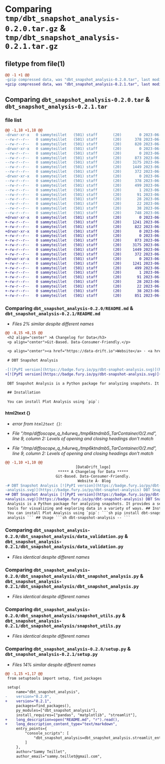 # Comparing `tmp/dbt_snapshot_analysis-0.2.0.tar.gz` & `tmp/dbt_snapshot_analysis-0.2.1.tar.gz`

## filetype from file(1)

```diff
@@ -1 +1 @@
-gzip compressed data, was "dbt_snapshot_analysis-0.2.0.tar", last modified: Fri Jun 23 13:40:59 2023, max compression
+gzip compressed data, was "dbt_snapshot_analysis-0.2.1.tar", last modified: Fri Jun 23 13:45:03 2023, max compression
```

## Comparing `dbt_snapshot_analysis-0.2.0.tar` & `dbt_snapshot_analysis-0.2.1.tar`

### file list

```diff
@@ -1,18 +1,18 @@
-drwxr-xr-x   0 sammyteillet   (501) staff       (20)        0 2023-06-23 13:40:59.000213 dbt_snapshot_analysis-0.2.0/
--rw-r--r--   0 sammyteillet   (501) staff       (20)      378 2023-06-23 13:40:59.000090 dbt_snapshot_analysis-0.2.0/PKG-INFO
--rw-r--r--   0 sammyteillet   (501) staff       (20)      820 2023-06-23 12:01:45.000000 dbt_snapshot_analysis-0.2.0/README.md
-drwxr-xr-x   0 sammyteillet   (501) staff       (20)        0 2023-06-23 13:40:58.998936 dbt_snapshot_analysis-0.2.0/dbt_snapshot_analysis/
--rw-r--r--   0 sammyteillet   (501) staff       (20)        0 2023-06-23 13:17:16.000000 dbt_snapshot_analysis-0.2.0/dbt_snapshot_analysis/__init__.py
--rw-r--r--   0 sammyteillet   (501) staff       (20)      873 2023-06-21 15:26:08.000000 dbt_snapshot_analysis-0.2.0/dbt_snapshot_analysis/data_validation.py
--rw-r--r--   0 sammyteillet   (501) staff       (20)     3175 2023-06-23 13:39:09.000000 dbt_snapshot_analysis-0.2.0/dbt_snapshot_analysis/dbt_snapshot_analysis.py
--rw-r--r--   0 sammyteillet   (501) staff       (20)     1449 2023-06-22 13:32:52.000000 dbt_snapshot_analysis-0.2.0/dbt_snapshot_analysis/snapshot_utils.py
--rw-r--r--   0 sammyteillet   (501) staff       (20)      372 2023-06-23 13:21:59.000000 dbt_snapshot_analysis-0.2.0/dbt_snapshot_analysis/streamlit_entry_point.py
-drwxr-xr-x   0 sammyteillet   (501) staff       (20)        0 2023-06-23 13:40:58.999853 dbt_snapshot_analysis-0.2.0/dbt_snapshot_analysis.egg-info/
--rw-r--r--   0 sammyteillet   (501) staff       (20)      378 2023-06-23 13:40:58.000000 dbt_snapshot_analysis-0.2.0/dbt_snapshot_analysis.egg-info/PKG-INFO
--rw-r--r--   0 sammyteillet   (501) staff       (20)      499 2023-06-23 13:40:58.000000 dbt_snapshot_analysis-0.2.0/dbt_snapshot_analysis.egg-info/SOURCES.txt
--rw-r--r--   0 sammyteillet   (501) staff       (20)        1 2023-06-23 13:40:58.000000 dbt_snapshot_analysis-0.2.0/dbt_snapshot_analysis.egg-info/dependency_links.txt
--rw-r--r--   0 sammyteillet   (501) staff       (20)       91 2023-06-23 13:40:58.000000 dbt_snapshot_analysis-0.2.0/dbt_snapshot_analysis.egg-info/entry_points.txt
--rw-r--r--   0 sammyteillet   (501) staff       (20)       28 2023-06-23 13:40:58.000000 dbt_snapshot_analysis-0.2.0/dbt_snapshot_analysis.egg-info/requires.txt
--rw-r--r--   0 sammyteillet   (501) staff       (20)       22 2023-06-23 13:40:58.000000 dbt_snapshot_analysis-0.2.0/dbt_snapshot_analysis.egg-info/top_level.txt
--rw-r--r--   0 sammyteillet   (501) staff       (20)       38 2023-06-23 13:40:59.000275 dbt_snapshot_analysis-0.2.0/setup.cfg
--rw-r--r--   0 sammyteillet   (501) staff       (20)      748 2023-06-23 13:40:39.000000 dbt_snapshot_analysis-0.2.0/setup.py
+drwxr-xr-x   0 sammyteillet   (501) staff       (20)        0 2023-06-23 13:45:03.228187 dbt_snapshot_analysis-0.2.1/
+-rw-r--r--   0 sammyteillet   (501) staff       (20)     1241 2023-06-23 13:45:03.228062 dbt_snapshot_analysis-0.2.1/PKG-INFO
+-rw-r--r--   0 sammyteillet   (501) staff       (20)      822 2023-06-23 13:43:39.000000 dbt_snapshot_analysis-0.2.1/README.md
+drwxr-xr-x   0 sammyteillet   (501) staff       (20)        0 2023-06-23 13:45:03.226938 dbt_snapshot_analysis-0.2.1/dbt_snapshot_analysis/
+-rw-r--r--   0 sammyteillet   (501) staff       (20)        0 2023-06-23 13:17:16.000000 dbt_snapshot_analysis-0.2.1/dbt_snapshot_analysis/__init__.py
+-rw-r--r--   0 sammyteillet   (501) staff       (20)      873 2023-06-21 15:26:08.000000 dbt_snapshot_analysis-0.2.1/dbt_snapshot_analysis/data_validation.py
+-rw-r--r--   0 sammyteillet   (501) staff       (20)     3175 2023-06-23 13:39:09.000000 dbt_snapshot_analysis-0.2.1/dbt_snapshot_analysis/dbt_snapshot_analysis.py
+-rw-r--r--   0 sammyteillet   (501) staff       (20)     1449 2023-06-22 13:32:52.000000 dbt_snapshot_analysis-0.2.1/dbt_snapshot_analysis/snapshot_utils.py
+-rw-r--r--   0 sammyteillet   (501) staff       (20)      372 2023-06-23 13:21:59.000000 dbt_snapshot_analysis-0.2.1/dbt_snapshot_analysis/streamlit_entry_point.py
+drwxr-xr-x   0 sammyteillet   (501) staff       (20)        0 2023-06-23 13:45:03.227848 dbt_snapshot_analysis-0.2.1/dbt_snapshot_analysis.egg-info/
+-rw-r--r--   0 sammyteillet   (501) staff       (20)     1241 2023-06-23 13:45:03.000000 dbt_snapshot_analysis-0.2.1/dbt_snapshot_analysis.egg-info/PKG-INFO
+-rw-r--r--   0 sammyteillet   (501) staff       (20)      499 2023-06-23 13:45:03.000000 dbt_snapshot_analysis-0.2.1/dbt_snapshot_analysis.egg-info/SOURCES.txt
+-rw-r--r--   0 sammyteillet   (501) staff       (20)        1 2023-06-23 13:45:03.000000 dbt_snapshot_analysis-0.2.1/dbt_snapshot_analysis.egg-info/dependency_links.txt
+-rw-r--r--   0 sammyteillet   (501) staff       (20)       91 2023-06-23 13:45:03.000000 dbt_snapshot_analysis-0.2.1/dbt_snapshot_analysis.egg-info/entry_points.txt
+-rw-r--r--   0 sammyteillet   (501) staff       (20)       28 2023-06-23 13:45:03.000000 dbt_snapshot_analysis-0.2.1/dbt_snapshot_analysis.egg-info/requires.txt
+-rw-r--r--   0 sammyteillet   (501) staff       (20)       22 2023-06-23 13:45:03.000000 dbt_snapshot_analysis-0.2.1/dbt_snapshot_analysis.egg-info/top_level.txt
+-rw-r--r--   0 sammyteillet   (501) staff       (20)       38 2023-06-23 13:45:03.228231 dbt_snapshot_analysis-0.2.1/setup.cfg
+-rw-r--r--   0 sammyteillet   (501) staff       (20)      851 2023-06-23 13:44:51.000000 dbt_snapshot_analysis-0.2.1/setup.py
```

### Comparing `dbt_snapshot_analysis-0.2.0/README.md` & `dbt_snapshot_analysis-0.2.1/README.md`

 * *Files 2% similar despite different names*

```diff
@@ -8,15 +8,15 @@
 <h2 align="center" >A Changelog for Data</h3>
 <p align="center">Git-Based. Data-Consumer-Friendly.</p>
 
 <p align="center"><a href="https://data-drift.io">Website</a> · <a href="https://www.data-drift.io/blog">Blog</a></p>
 
 # DBT Snapshot Analysis
 
-[![PyPI version](https://badge.fury.io/py/dbt-snaphot-analysis.svg)](https://badge.fury.io/py/dbt-snaphot-analysis)
+[![PyPI version](https://badge.fury.io/py/dbt-snapshot-analysis.svg)](https://badge.fury.io/py/dbt-snapshot-analysis)
 
 DBT Snapshot Analysis is a Python package for analyzing snapshots. It provides a set of tools for visualizing and exploring data in a variety of ways.
 
 ## Installation
 
 You can install Plot Analysis using `pip`:
```

#### html2text {}

 * *error from `html2text {}`:*

 * *File "/tmp/diffoscope_q_h4urwq_/tmp6ktndmb5_TarContainer/0/2.md", line 9, column 2: Levels of opening and closing headings don't match*

 * *File "/tmp/diffoscope_q_h4urwq_/tmp6ktndmb5_TarContainer/0/2.md", line 9, column 2: Levels of opening and closing headings don't match*

```diff
@@ -1,10 +1,10 @@
                                [DataDrift_logo]
                        ***** A Changelog for Data *****
                       Git-Based. Data-Consumer-Friendly.
                                 Website Â· Blog
-# DBT Snapshot Analysis [![PyPI version](https://badge.fury.io/py/dbt-snaphot-
-analysis.svg)](https://badge.fury.io/py/dbt-snaphot-analysis) DBT Snapshot
+# DBT Snapshot Analysis [![PyPI version](https://badge.fury.io/py/dbt-snapshot-
+analysis.svg)](https://badge.fury.io/py/dbt-snapshot-analysis) DBT Snapshot
 Analysis is a Python package for analyzing snapshots. It provides a set of
 tools for visualizing and exploring data in a variety of ways. ## Installation
 You can install Plot Analysis using `pip`: ```sh pip install dbt-snapshot-
 analysis ``` ## Usage ```sh dbt-snapshot-analysis -- ```
```

### Comparing `dbt_snapshot_analysis-0.2.0/dbt_snapshot_analysis/data_validation.py` & `dbt_snapshot_analysis-0.2.1/dbt_snapshot_analysis/data_validation.py`

 * *Files identical despite different names*

### Comparing `dbt_snapshot_analysis-0.2.0/dbt_snapshot_analysis/dbt_snapshot_analysis.py` & `dbt_snapshot_analysis-0.2.1/dbt_snapshot_analysis/dbt_snapshot_analysis.py`

 * *Files identical despite different names*

### Comparing `dbt_snapshot_analysis-0.2.0/dbt_snapshot_analysis/snapshot_utils.py` & `dbt_snapshot_analysis-0.2.1/dbt_snapshot_analysis/snapshot_utils.py`

 * *Files identical despite different names*

### Comparing `dbt_snapshot_analysis-0.2.0/setup.py` & `dbt_snapshot_analysis-0.2.1/setup.py`

 * *Files 14% similar despite different names*

```diff
@@ -1,15 +1,17 @@
 from setuptools import setup, find_packages
 
 setup(
     name="dbt_snapshot_analysis",
-    version="0.2.0",
+    version="0.2.1",
     packages=find_packages(),
     py_modules=["dbt_snapshot_analysis"],
     install_requires=["pandas", "matplotlib", "streamlit"],
+    long_description=open("README.md", "r").read(),
+    long_description_content_type="text/markdown",
     entry_points={
         "console_scripts": [
             "dbt_snapshot_analysis=dbt_snapshot_analysis.streamlit_entry_point:main"
         ]
     },
     author="Sammy Teillet",
     author_email="sammy.teillet@gmail.com",
```

